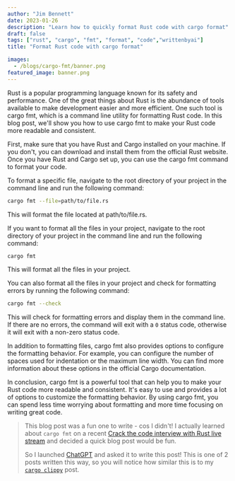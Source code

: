 ```yaml
---
author: "Jim Bennett"
date: 2023-01-26
description: "Learn how to quickly format Rust code with cargo format"
draft: false
tags: ["rust", "cargo", "fmt", "format", "code","writtenbyai"]
title: "Format Rust code with cargo format"

images:
  - /blogs/cargo-fmt/banner.png
featured_image: banner.png
---
```


Rust is a popular programming language known for its safety and performance. One of the great things about Rust is the abundance of tools available to make development easier and more efficient. One such tool is cargo fmt, which is a command line utility for formatting Rust code. In this blog post, we'll show you how to use cargo fmt to make your Rust code more readable and consistent.

First, make sure that you have Rust and Cargo installed on your machine. If you don't, you can download and install them from the official Rust website. Once you have Rust and Cargo set up, you can use the cargo fmt command to format your code.

To format a specific file, navigate to the root directory of your project in the command line and run the following command:

```bash
cargo fmt --file=path/to/file.rs
```

This will format the file located at path/to/file.rs.

If you want to format all the files in your project, navigate to the root directory of your project in the command line and run the following command:

```bash
cargo fmt
```

This will format all the files in your project.

You can also format all the files in your project and check for formatting errors by running the following command:

```bash
cargo fmt --check
```

This will check for formatting errors and display them in the command line. If there are no errors, the command will exit with a `0` status code, otherwise it will exit with a non-zero status code.

In addition to formatting files, cargo fmt also provides options to configure the formatting behavior. For example, you can configure the number of spaces used for indentation or the maximum line width. You can find more information about these options in the official Cargo documentation.

In conclusion, cargo fmt is a powerful tool that can help you to make your Rust code more readable and consistent. It's easy to use and provides a lot of options to customize the formatting behavior. By using cargo fmt, you can spend less time worrying about formatting and more time focusing on writing great code.


> This blog post was a fun one to write - cos I didn't! I actually learned about `cargo fmt` on a recent [Crack the code interview with Rust live stream](https://www.youtube.com/watch?v=2Dd6wACDna8) and decided a quick blog post would be fun.
>
> So I launched [ChatGPT](https://chat.openai.com/chat) and asked it to write this post! This is one of 2 posts written this way, so you will notice how similar this is to my [`cargo clippy`](/blogs/cargo-clippy) post.